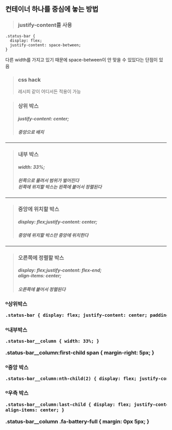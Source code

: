 ## 컨테이너 하나를 중심에 놓는 방법

> ### justify-content를 사용 <br>

```
.status-bar {
  display: flex;
  justify-content: space-between;
}
```

다른 width를 가지고 있기 때문에 space-between이 안 맞을 수 있있다는 단점이 있음

> ### css hack <br>
>
> 레시피 같이 어디서든 적용이 가능 <br>

> <h3> 상위 박스<br> <h5>justify-content: center; <h5>중앙으로 배치 <br>

---

> <h3> 내부 박스<br> <h5>width: 33%; <h5>왼쪽으로 몰려서 범위가 벌어진다 <br> 왼쪽에 위치할 박스는 왼쪽에 붙어서 정렬된다 <br>

---

> <h3> 중앙에 위치할 박스<br>  <h5>display: flex;justify-content: center; <br> <h5> 중앙에 위치할 박스만 중앙에 위치한다 <br>

---

> <h3> 오른쪽에 정렬할 박스<br> <h5>display: flex;justify-content: flex-end; <br> align-items: center; <br> <h5>오른쪽에 붙어서 정렬된다

<h3> º상위박스

```html
.status-bar { display: flex; justify-content: center; padding: 5px 3px; }
```

<h3> º내부박스

```html
.status-bar__column { width: 33%; }
```

.status-bar\_\_column:first-child span {
margin-right: 5px;
}

<h3> º중앙 박스

```html
.status-bar__column:nth-child(2) { display: flex; justify-content: center; }
```

<h3> º우측 박스

```html
.status-bar__column:last-child { display: flex; justify-content: flex-end;
align-items: center; }
```

.status-bar\_\_column .fa-battery-full {
margin: 0px 5px;
}
